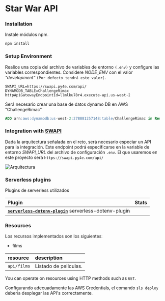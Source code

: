 # Star War API

### Installation

Instale módulos npm.

```sh
npm install
```

### Setup Environment

Realice una copia del archivo de variables de entorno `(.env)` y configure las variables correspondientes.
Considere *NODE_ENV* con el valor *"development"* `(Por defecto tendrá este valor)`.
```
SWAPI_URL=https://swapi.py4e.com/api/
DYNAMODB_TABLE=ChallengeRimac
httpApiGatewayEndpointId=llmlku78r4.execute-api.us-west-2
```
Será necesario crear una base de datos dynamo DB en AWS "ChallengeRimac"

```sql
ADD arn:aws:dynamodb:us-west-2:278881257148:table/ChallengeRimac in Resource serverless.yml
```

### Integration with [SWAPI](https://swapi.py4e.com/documentation)

Dada la arquitectura señalada en el reto, será necesario especiar un API para la integración. Este endpoint podrá especificarse en la variable de entorno *SWAPI_URL* del archivo de configuración `.env`. El que usaremos en este proyecto será `https://swapi.py4e.com/api/`

![Arquitectura](https://i.ibb.co/nbdHq5C/arquitectura.jpg)

### Serverless plugins

Plugins de serverless utilizados

| Plugin | Stats |
|:---------------------------|:-----------:|
| **[`serverless-dotenv-plugin`](https://github.com/neverendingqs/serverless-dotenv-plugin)** serverless-dotenv-plugin

### Resources
Los recursos implementados son los siguientes:

- films

| resource      | description                       |
|:--------------|:----------------------------------|
| `api/films`      | Listado de peliculas. |

You can operate on resources using HTTP methods such as `GET`.

Configurando adecuadamente las AWS Credentials, el comando `sls deploy` debería desplegar las API's correctamente.
